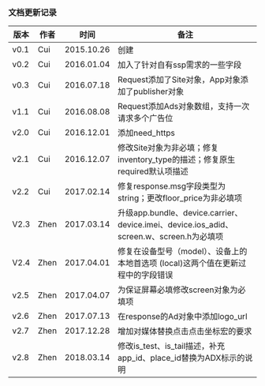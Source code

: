 ### 文档更新记录

| 版本 | 作者 |    时间    |                                           备注                                           |
| ---- | ---- | ---------- | ---------------------------------------------------------------------------------------- |
| v0.1 | Cui  | 2015.10.26 | 创建                                                                                     |
| v0.2 | Cui  | 2016.01.04 | 加入了针对自有ssp需求的一些字段                                                          |
| v0.3 | Cui  | 2016.07.18 | Request添加了Site对象，App对象添加了publisher对象                                        |
| v1.1 | Cui  | 2016.08.08 | Request添加Ads对象数组，支持一次请求多个广告位                                           |
| v2.0 | Cui  | 2016.12.01 | 添加need_https                                                                           |
| v2.1 | Cui  | 2016.12.07 | 修改Site对象为非必填；修复inventory_type的描述；修复原生required默认项描述               |
| v2.2 | Cui  | 2017.02.14 | 修复response.msg字段类型为string；更改floor_price为非必填项                              |
| V2.3 | Zhen | 2017.03.14 | 升级app.bundle、device.carrier、device.imei、device.ios_adid、screen.w、screen.h为必填项 |
| V2.4 | Zhen | 2017.04.01 | 修复在设备型号（model）、设备上的本地首选项 (local)这两个值在更新过程中的字段错误        |
| v2.5 | Zhen | 2017.04.07 | 为保证屏幕必填修改screen对象为必填项                                                     |
| v2.6 | Zhen | 2017.07.13 | 在response的Ad对象中添加logo_url                                                         |
| v2.7 | Zhen | 2017.12.28 | 增加对媒体替换点击点击坐标宏的要求                                                       |
| v2.8 | Zhen | 2018.03.14 | 修改is_test、is_tail描述，补充app_id、place_id替换为ADX标示的说明                        |md